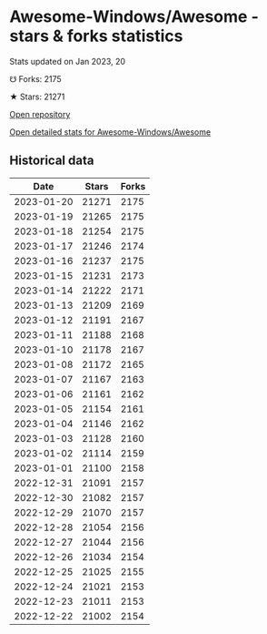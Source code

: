 # Awesome-Windows/Awesome - stars & forks statistics

Stats updated on Jan 2023, 20

☋ Forks: 2175

★ Stars: 21271

[Open repository](https://github.com/Awesome-Windows/Awesome)

[Open detailed stats for Awesome-Windows/Awesome](https://reviewgithub.com/rep/Awesome-Windows/Awesome)

## Historical data
| Date | Stars | Forks |
|------|-------|-------|
| 2023-01-20 | 21271 | 2175 | 
| 2023-01-19 | 21265 | 2175 | 
| 2023-01-18 | 21254 | 2175 | 
| 2023-01-17 | 21246 | 2174 | 
| 2023-01-16 | 21237 | 2175 | 
| 2023-01-15 | 21231 | 2173 | 
| 2023-01-14 | 21222 | 2171 | 
| 2023-01-13 | 21209 | 2169 | 
| 2023-01-12 | 21191 | 2167 | 
| 2023-01-11 | 21188 | 2168 | 
| 2023-01-10 | 21178 | 2167 | 
| 2023-01-08 | 21172 | 2165 | 
| 2023-01-07 | 21167 | 2163 | 
| 2023-01-06 | 21161 | 2162 | 
| 2023-01-05 | 21154 | 2161 | 
| 2023-01-04 | 21146 | 2162 | 
| 2023-01-03 | 21128 | 2160 | 
| 2023-01-02 | 21114 | 2159 | 
| 2023-01-01 | 21100 | 2158 | 
| 2022-12-31 | 21091 | 2157 | 
| 2022-12-30 | 21082 | 2157 | 
| 2022-12-29 | 21070 | 2157 | 
| 2022-12-28 | 21054 | 2156 | 
| 2022-12-27 | 21044 | 2156 | 
| 2022-12-26 | 21034 | 2154 | 
| 2022-12-25 | 21025 | 2155 | 
| 2022-12-24 | 21021 | 2153 | 
| 2022-12-23 | 21011 | 2153 | 
| 2022-12-22 | 21002 | 2154 | 

